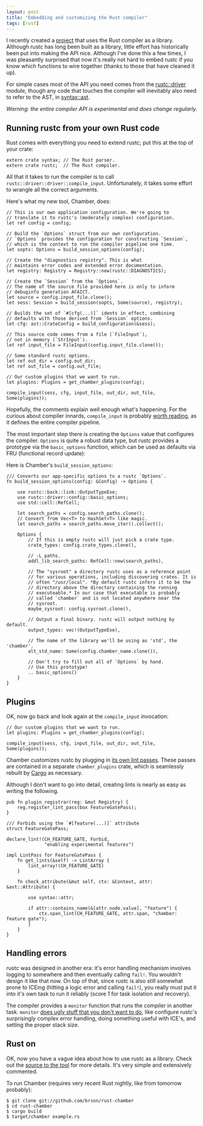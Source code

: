 ```yaml
---
layout: post
title: "Embedding and customizing the Rust compiler"
tags: [rust]
---
```


I recently created a [project][chamber] that uses the Rust compiler as a library.
Although rustc has long been built as a library,
little effort has historically been put into making the API nice.
Although I've done this a few times,
I was pleasantly surprised that now it's really not
hard to embed rustc if you know which functions to wire together
(thanks to those that have cleaned it up).

For simple cases most of the API you need comes from
the [rustc::driver] module, though any code that touches the compiler
will inevitably also need to refer to the AST, in [syntax::ast].

*Warning: the entire compiler API is experimental and does change regularly.*

## Running rustc from your own Rust code

Rust comes with everything you need to extend rustc;
put this at the top of your crate:

    extern crate syntax; // The Rust parser.
    extern crate rustc;  // The Rust compiler.

All that it takes to run the compiler is to call `rustc::driver::driver::compile_input`. Unfortunately, it takes some effort to wrangle all the correct arguments.

Here's what my new tool, Chamber, does:

    // This is our own application configuration. We're going to
    // translate it to rustc's (moderately complex) configuration.
    let ref config = config;

    // Build the `Options` struct from our own configuration.
    // `Options` provides the configuration for constructing `Session`,
    // which is the context to run the compiler pipeline one time.
    let sopts: Options = build_session_options(config);

    // Create the "diagnostics registry". This is what
    // maintains error codes and extended error documentation.
    let registry: Registry = Registry::new(rustc::DIAGNOSTICS);

    // Create the `Session` from the `Options`.
    // The name of the source file provided here is only to inform
    // debuginfo generation AFAICT.
    let source = config.input_file.clone();
    let sess: Session = build_session(sopts, Some(source), registry);

    // Builds the set of `#[cfg(...)]` idents in effect, combining
    // defaults with those derived from `Session` options.
    let cfg: ast::CrateConfig = build_configuration(&sess);

    // This source code comes from a file (`FileInput`),
    // not in memory (`StrInput`).
    let ref input_file = FileInput(config.input_file.clone());

    // Some standard rustc options.
    let ref out_dir = config.out_dir;
    let ref out_file = config.out_file;

    // Our custom plugins that we want to run.
    let plugins: Plugins = get_chamber_plugins(config);

    compile_input(sess, cfg, input_file, out_dir, out_file, Some(plugins));

Hopefully, the comments explain well enough what's happening.
For the curious about compiler innards, `compile_input`
is probably [worth reading][compile_input],
as it defines the entire compiler pipeline.

The most important step there is creating the `Options` value
that configures the compiler. `Options` is quite a robust
data type, but rustc provides a prototype via the `basic_options`
function, which can be used as defaults via FRU
(functional record update):

Here is Chamber's `build_session_options`:

    /// Converts our app-specific options to a rustc `Options`.
    fn build_session_options(config: &Config) -> Options {

        use rustc::back::link::OutputTypeExe;
        use rustc::driver::config::basic_options;
        use std::cell::RefCell;

        let search_paths = config.search_paths.clone();
        // Convert from Vec<T> to HashSet<T> like magic.
        let search_paths = search_paths.move_iter().collect();

        Options {
            // If this is empty rustc will just pick a crate type.
            crate_types: config.crate_types.clone(),

            // -L paths.
            addl_lib_search_paths: RefCell::new(search_paths),

            // The "sysroot" a directory rustc uses as a reference point
            // for various operations, including discovering crates. It is
            // often "/usr/local". *By default rustc infers it to be the
            // directory above the directory containing the running
            // executeable.* In our case that executable is probably
            // called `chamber` and is not located anywhere near the
            // sysroot.
            maybe_sysroot: config.sysroot.clone(),

            // Output a final binary. rustc will output nothing by default.
            output_types: vec!(OutputTypeExe),

            // The name of the library we'll be using as 'std', the 'chamber'.
            alt_std_name: Some(config.chamber_name.clone()),

            // Don't try to fill out all of `Options` by hand.
            // Use this prototype!
            .. basic_options()
        }
    }

## Plugins

OK, now go back and look again at the `compile_input` invocation:

    // Our custom plugins that we want to run.
    let plugins: Plugins = get_chamber_plugins(config);

    compile_input(sess, cfg, input_file, out_dir, out_file, Some(plugins));

Chamber customizes rustc by plugging in [its own lint passes][lints].
These passes are contained in a separate `chamber_plugins` crate,
which is seamlessly rebuilt by [Cargo] as necessary.

Although I don't want to go into detail,
creating lints is nearly as easy as writing the following.

    pub fn plugin_registrar(reg: &mut Registry) {
        reg.register_lint_pass(box FeatureGatePass);
    }

    /// Forbids using the `#[feature(...)]` attribute
    struct FeatureGatePass;

    declare_lint!(CH_FEATURE_GATE, Forbid,
                  "enabling experimental features")

    impl LintPass for FeatureGatePass {
        fn get_lints(&self) -> LintArray {
            lint_array!(CH_FEATURE_GATE)
        }

        fn check_attribute(&mut self, ctx: &Context, attr: &ast::Attribute) {

            use syntax::attr;

            if attr::contains_name(&[attr.node.value], "feature") {
                ctx.span_lint(CH_FEATURE_GATE, attr.span, "chamber: feature gate");
            }
        }
    }

## Handling errors

rustc was designed in another era: it's error handling mechanism
involves logging to somewhere and then eventually calling `fail!`.
You wouldn't design it like that now. On top of that, since rustc is
also still somewhat prone to ICEing (hitting a logic error and calling
`fail!`), you really must put it into it's own task to run it reliably
(score 1 for task isolation and recovery).

The compiler provides a `monitor` function that runs the compiler in
another task. `monitor` [does ugly stuff that you don't want to do][ugly],
like configure rustc's surprisingly complex error handling, doing
something useful with ICE's, and setting the proper stack size.

## Rust on

OK, now you have a vague idea about how to use rustc as a library.
Check out the [source to the tool][chamber] for
more details. It's very simple and extensively commented.

To run Chamber (requires very recent Rust nightly, like from tomorrow probably):

    $ git clone git://github.com/brson/rust-chamber
    $ cd rust-chamber
    $ cargo build
    $ target/chamber example.rs

[chamber]: https://github.com/brson/rust-chamber
[rustc::driver]: http://doc.rust-lang.org/rustc/driver
[syntax::ast]: http://doc.rust-lang.org/syntax/ast
[Cargo]: http://crates.io
[lints]: https://github.com/brson/rust-chamber/tree/master/src/chamber_plugin/lib.rs
[compile_input]: https://github.com/rust-lang/rust/tree/master/src/librustc/driver/driver.rs
[ugly]: https://github.com/rust-lang/rust/blob/97ca98f5ccda65589049397723662e634ada04a4/src/librustc/driver/mod.rs#L421